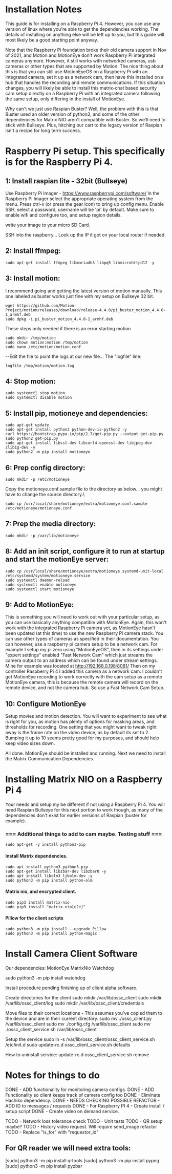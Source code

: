 # Installation Notes
This guide is for installing on a Raspberry Pi 4. However, you can use any version of linux where you're able to get the dependencies working. The details of installing on anything else will be left up to you, but this guide will most likely be a good starting point anyway. 

Note that the Raspberry Pi foundation broke their old camera support in Nov of 2021, and Motion and MotionEye don't work Raspberry Pi integrated cameras anymore. However, it still works with networked cameras, usb cameras or other types that are supported by Motion. The nice thing about this is that you can still use MotionEyeOS on a Raspberry Pi with an integrated camera, set it up as a network cam, then have this installed on a hub that handles the recording and remote communications. If this situation changes, you will likely be able to install this matrix-chat based security cam setup directly on a Raspberry Pi with an integrated camera following the same setup, only differing in the install of MotionEye.

Why can't we just use Raspian Buster? Well, the problem with this is that Buster used an older version of python3, and some of the other dependencies for Matrix NIO aren't compatible with Buster. So we'll need to stick with Bullseye. Plus, hitching our cart to the legacy version of Raspian isn't a recipe for long term success.

# Raspberry Pi setup. This specifically is for the Raspberry Pi 4. 

## 1: Install raspian lite - 32bit (Bullseye)
Use Raspberry Pi Imager - https://www.raspberrypi.com/software/
In the Raspberry Pi Imager select the appropriate operating system from the menu. Press ctrl-x (or press the gear icon) to bring up config menu. Enable SSH, select a password, username will be 'pi' by default. Make sure to enable wifi and configure too, and setup region details.

write your image to your micro SD Card.

SSH into the raspberry... Look up the IP it got on your local router if needed.

## 2: Install ffmpeg: 
```
sudo apt-get install ffmpeg libmariadb3 libpq5 libmicrohttpd12 -y
```

## 3: Install motion:
I recommend going and getting the latest version of motion manually. This one labeled as buster works just fine with my setup on Bullseye 32 bit.
```
wget https://github.com/Motion-Project/motion/releases/download/release-4.4.0/pi_buster_motion_4.4.0-1_armhf.deb
sudo dpkg -i pi_buster_motion_4.4.0-1_armhf.deb
```
These steps only needed if there is an error starting motion
```
sudo mkdir /tmp/motion
sudo chown motion:motion /tmp/motion
sudo nano /etc/motion/motion.conf
```
--Edit the file to point the logs at our new file... The "logfile" line:
```
logfile /tmp/motion/motion.log
```
		
			
## 4: Stop motion:

```
sudo systemctl stop motion
sudo systemctl disable motion
```

## 5: Install pip, motioneye and dependencies:

```
sudo apt-get update
sudo apt-get install python2 python-dev-is-python2 -y
curl https://bootstrap.pypa.io/pip/2.7/get-pip.py --output get-pip.py
sudo python2 get-pip.py
sudo apt-get install libssl-dev libcurl4-openssl-dev libjpeg-dev zlib1g-dev -y
sudo python2 -m pip install motioneye
```

## 6: Prep config directory:
```
sudo mkdir -p /etc/motioneye
```
Copy the motioneye.conf.sample file to the directory as below... you might have to change the source directory.\
```
sudo cp /usr/local/share/motioneye/extra/motioneye.conf.sample /etc/motioneye/motioneye.conf
```
		
## 7: Prep the media directory:

```
sudo mkdir -p /var/lib/motioneye
```

## 8: Add an init script, configure it to run at startup and start the motionEye server:
```
sudo cp /usr/local/share/motioneye/extra/motioneye.systemd-unit-local /etc/systemd/system/motioneye.service
sudo systemctl daemon-reload
sudo systemctl enable motioneye
sudo systemctl start motioneye
```

## 9: Add to MotionEye:
This is something you will need to work out with your particular setup, as you can use basically anything compatible with MotionEye.
Again, this won't work with the integrated Raspberry Pi camera yet, as MotionEye hasn't been updated (at this time) to use the new Raspberry Pi camera stack. You can use other types of cameras as specified in their documentation.
You can however, use a raspberry pi camera setup to be a network cam. For example I setup my pi zero using "MotionEyeOS", then in its settings under "expert settings" enabled "Fast Network Cam" which just streams the camera output to an address which can be found under stream settings. Mine for example was located at http://192.168.0.198:8081/ Then on my controller Raspberry Pi 4 I added this camera as a network cam. I couldn't get MotionEye recording to work correctly with the cam setup as a remote MotionEye camera, this is because the remote camera will record on the remote device, and not the camera hub. So use a Fast Network Cam Setup.

## 10: Configure MotionEye
Setup movies and motion detection. You will want to experiment to see what is right for you, as motion has plenty of options for masking areas, and thresholds for recording. One setting that you might want to tweak right away is the frame rate on the video device, as by default its set to 2. Bumping it up to 10 seems pretty good for my purposes, and should help keep video sizes down.

All done. MotionEye should be installed and running. Next we need to install the Matrix Communication Dependencies.

# Installing Matrix NIO on a Raspberry Pi 4
Your needs and setup my be different if not using a Raspberry Pi 4. You will need Raspian Bullseye for this next portion to work though, as many of the dependencies don't exist for earlier versions of Raspian (buster for example).

### === Additional things to add to cam maybe. Testing stuff ===
```
sudo apt-get -y install python3-pip
```

#### Install Matrix dependencies.

```
sudo apt install python3 python3-pip
sudo apt-get install libzbar-dev libzbar0 -y
sudo apt install libolm3 libolm-dev -y
sudo python3 -m pip install python-olm
```

#### Matrix nio, and encrypted client.
```
sudo pip3 install matrix-nio
sudo pip3 install "matrix-nio[e2e]"
```

#### Pillow for the client scripts
```
sudo python3 -m pip install --upgrade Pillow
sudo python3 -m pip install python-magic
```


# Install Camera Client Software

Our dependencies:
MotionEye
MatrixNio
Watchdog

sudo python3 -m pip install watchdog

Install procedure pending finishing up of client alpha software.

Create directories for the client
sudo mkdir /var/lib/ossc_client
sudo mkdir /var/lib/ossc_client/log
sudo mkdir /var/lib/ossc_client/credentials

Move files to their correct locations - This assumes you've copied them to the device and are in their current directory.
sudo mv ./ossc_client.py /var/lib/ossc_client
sudo mv ./config.cfg /var/lib/ossc_client
sudo mv ./ossc_client_service.sh /var/lib/ossc_client

Setup the service
sudo ln -s /var/lib/ossc_client/ossc_client_service.sh /etc/init.d
sudo update-rc.d ossc_client_service.sh defaults

How to uninstall service:
update-rc.d ossc_client_service.sh remove 



# Notes for things to do

DONE - ADD functionality for monitoring camera configs.
DONE - ADD Functionality so client keeps track of camera config too
DONE - Eliminate Hachiko dependency.
DONE - NEEDS CHECKING POSSIBLE REFACTOR - ADD ID to messages / requests
DONE - For Raspberry PI 4 - Create install / setup script
DONE - Create video on demand service.

TODO - Network loss tolerance check
TODO - Unit tests
TODO - QR setup maybe?
TODO - History video request. Will require send_image refactor
TODO - Replace "is_for" with "requestor_id"


## For QR reader we will need extra tools:

[sudo] python3 -m pip install qrtools
[sudo] python3 -m pip install pypng
[sudo] python3 -m pip install pyzbar

